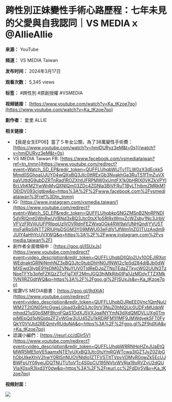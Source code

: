# 跨性別正妹變性手術心路歷程：七年未見的父愛與自我認同｜VS MEDIAｘ@AllieAllie

**来源：** YouTube

**频道：** VS MEDIA Taiwan

**发布时间：** 2024年3月17日

**观看次数：** 5,345 views

**标签：** #跨性別 #原創授權 #VSMEDIA

**视频链接：** [https://www.youtube.com/watch?v=Ka_tKzoe7qo](https://www.youtube.com/watch?v=Ka_tKzoe7qo)

**創作者：** 愛里 ALLIE

**相关链接：**

*   【我是女生EP06】當了５年女公關，為了38萬變性手術費：[https://www.youtube.com/watch?v=hmiDURyz3eM&t=0s](/watch?v=hmiDURyz3eM&t=0s)
*   VS MEDIA Taiwan FB: [https://www.facebook.com/vsmediataiwan?ref=tn_tnmn](https://www.youtube.com/redirect?event=Watch_SD_EP&redir_token=QUFFLUhqbWlJTy1TLW0zX3dEckk5Mmd0SGhoaUJUY04wQXxBQ3Jtc0ttRExGb3NyakhGa3RuTS1fTmZuVXpaVUttdG9ubDZRTnRad1ROZXhtUFRPMW0xUmtFX1k0bHRIX0VKZkVPYlBrLVhKM2YwWnMyQXNlQm03ZDc4ZGNla3BjVFRuT1ByLThibmZMRkM1OEtDV093clgtbw&q=https%3A%2F%2Fwww.facebook.com%2Fvsmediataiwan%3Fref%3Dtn_tnmn)
*   IG: [https://www.instagram.com/vsmedia.taiwan/](https://www.youtube.com/redirect?event=Watch_SD_EP&redir_token=QUFFLUhqbkpSNGZMSnB2NnRPNDI5dVRlQmtGWnRwUVBNd3xBQ3Jtc0tsX1pSRl9xWmxZcWZsby1Nc3JrbVVFVzFRVjljUUFPRlpqUzlVOVRldnFEZWxqOGk4RW9aVUNHQndjYVU5TmxFalRpSjNTT2RlUHpDSGM3Y09MWU03eFdlV1JfWm1nZG1TUzAxdm9JUlY4aHhYcUVXWQ&q=https%3A%2F%2Fwww.instagram.com%2Fvsmedia.taiwan%2F)
*   創作者全面徵稿中：[https://goo.gl/ISUxJs](https://www.youtube.com/redirect?event=video_description&redir_token=QUFFLUhqbDlIQlo2Uy10OEJlRXotWEdnaktGRlNjNmhNZ3xBQ3Jtc0tubDhHN0JfNWI2c1p5d284djBJb0dWMXEwd3lybE9YeDM0ZVNuYUV0TldReDJqZTNsTEdaZTkycW02UUN3TzNpeTFYb3pfeFZKQzZTcFlaTXF2MmJGQ3hjMkRjb0lPa1JzMDdyTTZXMk1VN1lRZGdtWQ&q=https%3A%2F%2Fgoo.gl%2FISUxJs&v=Ka_tKzoe7qo)
*   按讚VS MEDIA臉書：[https://goo.gl/9jdXjA](https://www.youtube.com/redirect?event=video_description&redir_token=QUFFLUhqbDJReEE0Vnc1QmNuUWM2T2lGN05HcGgwLUpad3xBQ3Jtc0trV3NuZ0hNQUc0UDFxMUdpWmhqd21uS0pSMFBtcnFQaS1OdXJ5VXJqalNYYmN3dXdQMDVLUXg0TmpiMEpQd1pNQjdqZFZyWGw3UU45ZU1kRDRFM1l1MF9JMWdyek5FT0FyQkY0VVJtd2REQmtyRUduNA&q=https%3A%2F%2Fgoo.gl%2F9jdXjA&v=Ka_tKzoe7qo)
*   認識小編們：[https://reurl.cc/dDjr5V](https://www.youtube.com/redirect?event=video_description&redir_token=QUFFLUhqbWRRNHpHZnJUaEtQMWR5ME5pVE5aamxNTE1vUXxBQ3Jtc0tuYmRGWTcwa3lGZTJvZ0ZjbGhObUlkeXhjV2hwY0RISnNUOVNldlo1ZTFVSTltTVpvVDMyR0owZk5EcUJBWFpUY09yejJDQTNUTU1oVTc4S0pCU195NVIxWVRja19xRVZyU2dQUVlaX0sxR3Ixd3Y0dw&q=https%3A%2F%2Freurl.cc%2FdDjr5V&v=Ka_tKzoe7qo)

**视频封面：**

![](https://yt3.ggpht.com/n0FM38kqHM0p4TfOynKp0a0Ha634zvrMuLhLBCKbm7z5nmYv0KF8wxTPCSuKwQ36mtoMWSwlHg=s48-c-k-c0x00ffffff-no-rj)
